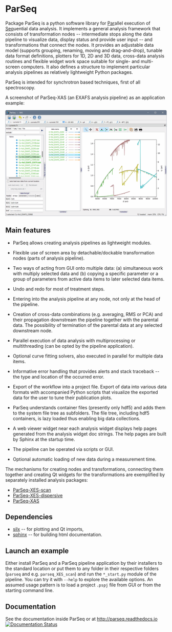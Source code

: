 ParSeq
======

Package ParSeq is a python software library for <ins>Par</ins>allel execution
of <ins>Seq</ins>uential data analysis. It implements a general analysis
framework that consists of transformation nodes -- intermediate stops along the
data pipeline to visualize data, display status and provide user input -- and
transformations that connect the nodes. It provides an adjustable data model
(supports grouping, renaming, moving and drag-and-drop), tunable data format
definitions, plotters for 1D, 2D and 3D data, cross-data analysis routines and
flexible widget work space suitable for single- and multi-screen computers. It
also defines a structure to implement particular analysis pipelines as
relatively lightweight Python packages.

ParSeq is intended for synchrotron based techniques, first of all spectroscopy.

A screenshot of ParSeq-XAS (an EXAFS analysis pipeline) as an application
example:

<p align="center">
  <img src="parseq/help/_images/XAS-foils.gif" width=1282 /></p>

Main features
-------------

-  ParSeq allows creating analysis pipelines as lightweight modules.

-  Flexible use of screen area by detachable/dockable transformation nodes
   (parts of analysis pipeline).

-  Two ways of acting from GUI onto multiple data: (a) simultaneous work with
   multiply selected data and (b) copying a specific parameter or a group of
   parameters from active data items to later selected data items.

-  Undo and redo for most of treatment steps.

-  Entering into the analysis pipeline at any node, not only at the head of the
   pipeline.

-  Creation of cross-data combinations (e.g. averaging, RMS or PCA) and their
   propagation downstream the pipeline together with the parental data. The
   possibility of termination of the parental data at any selected downstream
   node.

-  Parallel execution of data analysis with multiprocessing or multithreading
   (can be opted by the pipeline application).

-  Optional curve fitting solvers, also executed in parallel for multiple data
   items.

-  Informative error handling that provides alerts and stack traceback -- the
   type and location of the occurred error.

-  Export of the workflow into a project file. Export of data into various data
   formats with accompanied Python scripts that visualize the exported data for
   the user to tune their publication plots.

-  ParSeq understands container files (presently only hdf5) and adds them to
   the system file tree as subfolders. The file tree, including hdf5
   containers, is lazy loaded thus enabling big data collections.

-  A web viewer widget near each analysis widget displays help pages generated
   from the analysis widget doc strings. The help pages are built by Sphinx at
   the startup time.

-  The pipeline can be operated via scripts or GUI.

-  Optional automatic loading of new data during a measurement time.

The mechanisms for creating nodes and transformations, connecting them together
and creating Qt widgets for the transformations are exemplified by separately
installed analysis packages:

- [ParSeq-XES-scan](https://github.com/kklmn/ParSeq-XES-scan)
- [ParSeq-XES-dispersive](https://github.com/kklmn/ParSeq-XES-dispersive)
- [ParSeq-XAS](https://github.com/kklmn/ParSeq-XAS)

Dependencies
------------

- [silx](https://github.com/silx-kit/silx) -- for plotting and Qt imports,
- [sphinx](https://github.com/sphinx-doc/sphinx) -- for building html documentation.

Launch an example
-----------------

Either install ParSeq and a ParSeq pipeline application by their installers to
the standard location or put them to any folder in their respective folders
(``parseq`` and e.g. ``parseq_XES_scan``) and run the ``*_start.py`` module of
the pipeline. You can try it with ``--help`` to explore the available options.
An assumed usage pattern is to load a project ``.pspj`` file from GUI or from
the starting command line.

Documentation
-------------

See the documentation inside ParSeq or at http://parseq.readthedocs.io 
[![Documentation Status](https://readthedocs.org/projects/parseq/badge/?version=latest)](https://parseq.readthedocs.io)
